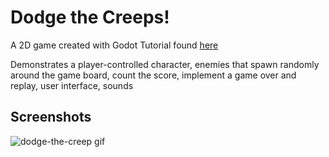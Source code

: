 # Dodge the Creeps!

A 2D game created with Godot
Tutorial found [here](https://docs.godotengine.org/en/stable/getting_started/first_2d_game/index.html)

Demonstrates a player-controlled character, enemies that spawn randomly around the game board, count the score, implement a game over and replay, user interface, sounds

## Screenshots
![dodge-the-creep gif](https://github.com/ajaguasin/dodge-the-creeps-2d/assets/24515767/44978219-1e3c-4dfc-905a-c613db95bf90)
